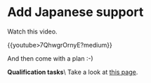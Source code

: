 
# Add Japanese support

Watch this video.

{{youtube>7QhwgrOrnyE?medium}}

And then come with a plan :-) 

**Qualification tasks**\\
Take a look at [this page](https///ccextractor.org/public/gsoc/takehome).

